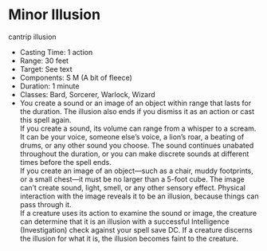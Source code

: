 # Minor Illusion

cantrip illusion

- Casting Time: 1 action
- Range: 30 feet
- Target: See text
- Components: S M (A bit of fleece)
- Duration: 1 minute
- Classes: Bard, Sorcerer, Warlock, Wizard
- You create a sound or an image of an object within range that lasts for the duration. The illusion also ends if you dismiss it as an action or cast this spell again.  
    If you create a sound, its volume can range from a whisper to a scream. It can be your voice, someone else’s voice, a lion’s roar, a beating of drums, or any other sound you choose. The sound continues unabated throughout the duration, or you can make discrete sounds at different times before the spell ends.  
    If you create an image of an object—such as a chair, muddy footprints, or a small chest—it must be no larger than a 5-foot cube. The image can’t create sound, light, smell, or any other sensory effect. Physical interaction with the image reveals it to be an illusion, because things can pass through it.  
    If a creature uses its action to examine the sound or image, the creature can determine that it is an illusion with a successful Intelligence (Investigation) check against your spell save DC. If a creature discerns the illusion for what it is, the illusion becomes faint to the creature.
